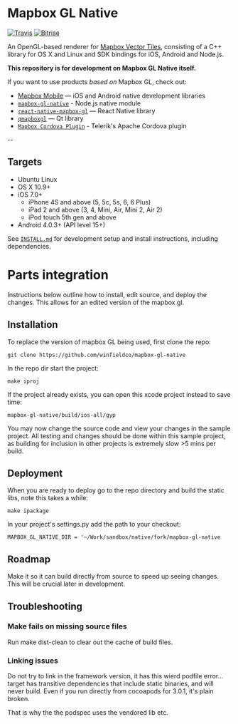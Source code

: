 # Mapbox GL Native

[![Travis](https://api.travis-ci.org/mapbox/mapbox-gl-native.svg?branch=master)](https://travis-ci.org/mapbox/mapbox-gl-native/builds) [![Bitrise](https://www.bitrise.io/app/7514e4cf3da2cc57.svg?token=OwqZE5rSBR9MVWNr_lf4sA&branch=master)](https://www.bitrise.io/app/7514e4cf3da2cc57)

An OpenGL-based renderer for [Mapbox Vector Tiles](https://www.mapbox.com/blog/vector-tiles), consisting of a C++ library for OS X and Linux and SDK bindings for iOS, Android and Node.js.

**This repository is for development on Mapbox GL Native itself.**

If you want to use products _based on_ Mapbox GL, check out:

- [Mapbox Mobile](http://mapbox.com/mobile) — iOS and Android native development libraries
- [`mapbox-gl-native`](https://www.npmjs.com/package/mapbox-gl-native) - Node.js native module
- [`react-native-mapbox-gl`](https://github.com/mapbox/react-native-mapbox-gl) — React Native library
- [`qmapboxgl`](https://github.com/tmpsantos/qmapboxgl) — Qt library
- [`Mapbox Cordova Plugin`](http://plugins.telerik.com/cordova/plugin/mapbox) - Telerik's Apache Cordova plugin

--

## Targets

* Ubuntu Linux
* OS X 10.9+
* iOS 7.0+
  * iPhone 4S and above (5, 5c, 5s, 6, 6 Plus)
  * iPad 2 and above (3, 4, Mini, Air, Mini 2, Air 2)
  * iPod touch 5th gen and above
* Android 4.0.3+ (API level 15+)

See [`INSTALL.md`](./INSTALL.md) for development setup and install instructions, including dependencies.


# Parts integration

Instructions below outline how to install, edit source, and deploy the changes. This allows for an edited version of the mapbox gl.

## Installation

To replace the version of mapbox GL being used, first clone the repo:

    git clone https://github.com/winfieldco/mapbox-gl-native
    
In the repo dir start the project:

    make iproj
    
If the project already exists, you can open this xcode project instead to save time:

    mapbox-gl-native/build/ios-all/gyp
    
You may now change the source code and view your changes in the sample project. All testing and changes should be done within this sample project, as building for inclusion in other projects is extremely slow >5 mins per build.

## Deployment

When you are ready to deploy go to the repo directory and build the static libs, note this takes a while:

    make ipackage    
    
In your project's settings.py add the path to your checkout:

    MAPBOX_GL_NATIVE_DIR = '~/Work/sandbox/native/fork/mapbox-gl-native		
## Roadmap

Make it so it can build directly from source to speed up seeing changes. This will be crucial later in development.

## Troubleshooting

### Make fails on missing source files

Run make dist-clean to clear out the cache of build files.

### Linking issues

Do not try to link in the framework version, it has this wierd podfile error... target has transitive dependencies that include static binaries, and will never build. Even if you run directly from cocoapods for 3.0.1, it's plain broken.

That is why the the podspec uses the vendored lib etc.
